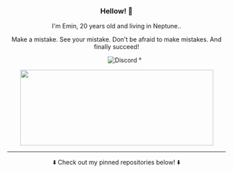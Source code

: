 <h3 align="center">Hellow! 👋</h3>  

<p align="center">I'm Emin, 20 years old and living in Neptune..</p>   
<p align="center">Make a mistake. See your mistake. Don't be afraid to make mistakes. And finally succeed!</p>   

&nbsp;&nbsp;&nbsp;&nbsp;&nbsp;&nbsp;&nbsp;&nbsp;&nbsp;&nbsp;&nbsp;&nbsp;&nbsp;&nbsp;&nbsp;&nbsp;&nbsp;&nbsp;&nbsp;&nbsp;&nbsp;&nbsp;&nbsp;&nbsp;&nbsp;&nbsp;&nbsp;&nbsp;&nbsp;&nbsp;&nbsp;&nbsp;&nbsp;&nbsp;&nbsp;&nbsp;&nbsp;&nbsp;&nbsp;&nbsp;&nbsp;&nbsp;&nbsp;&nbsp;&nbsp;&nbsp;&nbsp;&nbsp;&nbsp;&nbsp;&nbsp;&nbsp;&nbsp;&nbsp;&nbsp;&nbsp;&nbsp;&nbsp;
![Discord](https://img.shields.io/badge/-ZL%231001-blueviolet) °
<p align="center">
  <img width="445" height="175" src="https://github-readme-stats.vercel.app/api?username=1eminozlu&show_icons=true&theme=dracula&include_all_commits=true&count_private=true">
</p>
  
---
<p align="center">⬇️ Check out my pinned repositories below! ⬇️</p>

